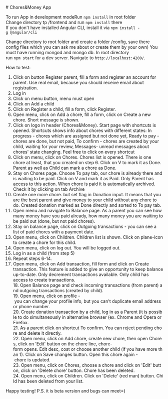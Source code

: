 # Chores&Money App

To run App in development modeRun `npm install` in root folder
Change directory tp /frontend and run `npm install` there
If you don't have installed Angular CLI, install it via `npm install -g @angular/cli`

Change directory to root folder and create a folder /config, save there config files which you can ask me about or create them by your own)
You must have running mongod and  mongo db.
In root directory run `npm start` for a dev server. Navigate to `http://localhost:4200/`.

How to test:
1. Click on button Register parent, fill a form and register an account for parent. Use real email, because you should receive email about registration.
2. Log in
3. Click on menu button, menu must open
4. Click on Add a child
5. Click on Register a child, fill a form, click Register.
6. Open menu, click on Add a chore, fill a form, click on Create a new chore. Short message is shown.
7. Click on logo in header (Chores&Money). Start page with shortcuts is opened. Shortcuts shows info about chores with different states: In progress - chores which are assigned but not done yet, Ready to pay - chores are done, but not paid, To confirm - chores are created by your child, waiting for your review, Messages- unread messages about chores' state changing. Feel free to click on every shortcut
8. Click on menu, click on Chores. Chores list is opened. There is one chore at least, that you created on step 6. Click on V to mark it as Done. Parent as well as Child can mark a chore as Done.
9. Stay on Chores page. Choose To pay tab, our chore is already there and is waiting to be paid. Click on V and mark it as Paid. Only Parent has access to this action. When chore is paid it is automatically archived. Check it by clicking on tab Archive
10. Create one more chore. but set flag in Donation input. It means that you are the best parent and give money to your child without any chore to do. Created donation marked as Done directly and sorted to To pay tab.
11. Open menu and navigate to Balance page. As a parent you can see how many money have you paid already, how many money you are waiting to be paid out (done, but not paid chores).
12. Stay on balance page, click on Outgoing transactions - you can see a list of paid chores with a payment date.
13. Open menu, click on Children. Children list is shown. Click on plane-icon to create a chore for this child.
14. Open menu, click on log out. You will be logged out.
15. Log in as a child (from step 5)
16. Repeat steps 6-14.
17. Open menu, click on Add transaction, fill form and click on Create transaction. This feature is added to give an opportunity to keep balance up-to-date. Only decrement transactions available. Only child has access to create transactions.
18. Open Balance page and check incoming transactions (from parent) and outgoing transactions (created by child).
19. Open menu, click on profile - you can change your profile info, but you can't duplicate email address or phone number.
20. Create donation transaction by a child, log in as a Parent (it is possible to do simultaneously in alternative browser (ex. Chrome and Opera or Firefox.
21. As a parent click on shortcut To confirm. You can reject pending chore and delete it directly.
22. Open menu, click on Add chore, create new chore, then open Chores, click on 'Edit' button on the chore line, chore-form opens. Edit desc, cost or choose another child (if you have more than 1). Click on Save changes button. Open this chore again - chore is updated.
23. Open menu, click on Chores, choose a chore and click on 'Edit' button, click on 'Delete chore' button. Chore has been deleted.
24. Open menu, click on Children. Click on 'Delete' (red man) button. Child has been deleted from your list.


Happy testing!
P.S. it is beta version and bugs can meet=)


